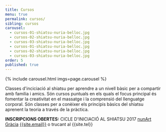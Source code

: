 ```yaml
---
title: Cursos
menu: true
permalink: cursos/
sibling: cursos
carousel:
  - cursos-01-shiatsu-nuria-belloc.jpg
  - cursos-02-shiatsu-nuria-belloc.jpg
  - cursos-03-shiatsu-nuria-belloc.jpg
  - cursos-01-shiatsu-nuria-belloc.jpg
  - cursos-02-shiatsu-nuria-belloc.jpg
  - cursos-03-shiatsu-nuria-belloc.jpg
order: 5
published: true
---
```


{% include carousel.html imgs=page.carousel %}

Classes d'inciciació al shiatsu per aprendre a un nivell bàsic per a compartir amb familia i amics.
Són cursos puntuals en els quals el focus principal és fomentar la creativitat en el massatge i la comprensió del llenguatge corporal. Són classes per a conèixer els principis bàsics del shiatsu aprenent la teoria a través de la pràctica.

**INSCRIPCIONS OBERTES:** CICLE D'INICIACIÓ AL SHIATSU 2017 [nunArt Gràcia](http://nunartbcn.com/ca/) 
                          [{{site.email}}](mailto:{{site.email}}) o trucant al {{site.tel}}




